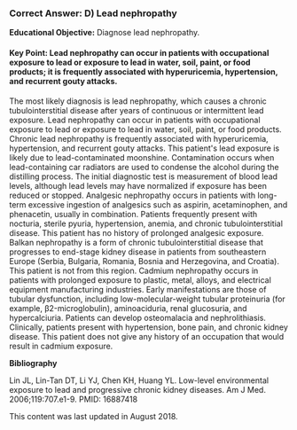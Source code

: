 
### Correct Answer: D) Lead nephropathy 

**Educational Objective:** Diagnose lead nephropathy.

#### **Key Point:** Lead nephropathy can occur in patients with occupational exposure to lead or exposure to lead in water, soil, paint, or food products; it is frequently associated with hyperuricemia, hypertension, and recurrent gouty attacks.

The most likely diagnosis is lead nephropathy, which causes a chronic tubulointerstitial disease after years of continuous or intermittent lead exposure. Lead nephropathy can occur in patients with occupational exposure to lead or exposure to lead in water, soil, paint, or food products. Chronic lead nephropathy is frequently associated with hyperuricemia, hypertension, and recurrent gouty attacks. This patient's lead exposure is likely due to lead-contaminated moonshine. Contamination occurs when lead-containing car radiators are used to condense the alcohol during the distilling process. The initial diagnostic test is measurement of blood lead levels, although lead levels may have normalized if exposure has been reduced or stopped.
Analgesic nephropathy occurs in patients with long-term excessive ingestion of analgesics such as aspirin, acetaminophen, and phenacetin, usually in combination. Patients frequently present with nocturia, sterile pyuria, hypertension, anemia, and chronic tubulointerstitial disease. This patient has no history of prolonged analgesic exposure.
Balkan nephropathy is a form of chronic tubulointerstitial disease that progresses to end-stage kidney disease in patients from southeastern Europe (Serbia, Bulgaria, Romania, Bosnia and Herzegovina, and Croatia). This patient is not from this region.
Cadmium nephropathy occurs in patients with prolonged exposure to plastic, metal, alloys, and electrical equipment manufacturing industries. Early manifestations are those of tubular dysfunction, including low-molecular-weight tubular proteinuria (for example, β2-microglobulin), aminoaciduria, renal glucosuria, and hypercalciuria. Patients can develop osteomalacia and nephrolithiasis. Clinically, patients present with hypertension, bone pain, and chronic kidney disease. This patient does not give any history of an occupation that would result in cadmium exposure.

**Bibliography**

Lin JL, Lin-Tan DT, Li YJ, Chen KH, Huang YL. Low-level environmental exposure to lead and progressive chronic kidney diseases. Am J Med. 2006;119:707.e1-9. PMID: 16887418

This content was last updated in August 2018.